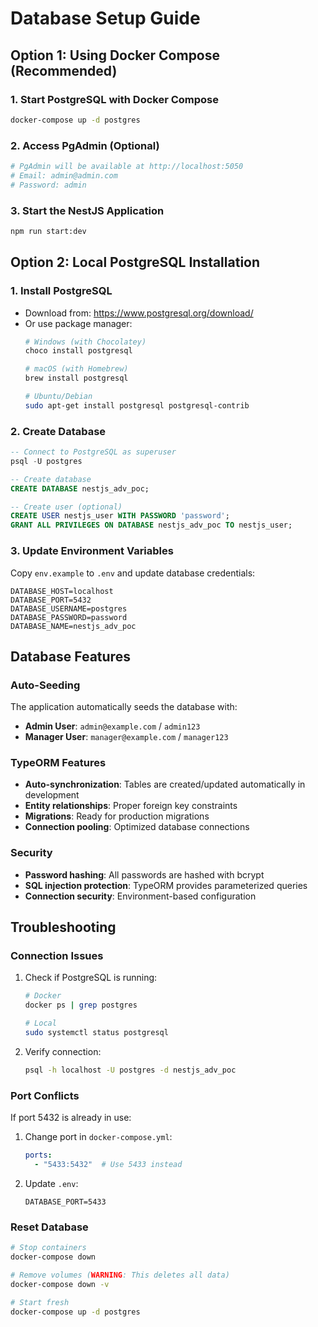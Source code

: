 # Database Setup Guide

## Option 1: Using Docker Compose (Recommended)

### 1. Start PostgreSQL with Docker Compose
```bash
docker-compose up -d postgres
```

### 2. Access PgAdmin (Optional)
```bash
# PgAdmin will be available at http://localhost:5050
# Email: admin@admin.com
# Password: admin
```

### 3. Start the NestJS Application
```bash
npm run start:dev
```

## Option 2: Local PostgreSQL Installation

### 1. Install PostgreSQL
- Download from: https://www.postgresql.org/download/
- Or use package manager:
  ```bash
  # Windows (with Chocolatey)
  choco install postgresql
  
  # macOS (with Homebrew)
  brew install postgresql
  
  # Ubuntu/Debian
  sudo apt-get install postgresql postgresql-contrib
  ```

### 2. Create Database
```sql
-- Connect to PostgreSQL as superuser
psql -U postgres

-- Create database
CREATE DATABASE nestjs_adv_poc;

-- Create user (optional)
CREATE USER nestjs_user WITH PASSWORD 'password';
GRANT ALL PRIVILEGES ON DATABASE nestjs_adv_poc TO nestjs_user;
```

### 3. Update Environment Variables
Copy `env.example` to `.env` and update database credentials:
```env
DATABASE_HOST=localhost
DATABASE_PORT=5432
DATABASE_USERNAME=postgres
DATABASE_PASSWORD=password
DATABASE_NAME=nestjs_adv_poc
```

## Database Features

### Auto-Seeding
The application automatically seeds the database with:
- **Admin User**: `admin@example.com` / `admin123`
- **Manager User**: `manager@example.com` / `manager123`

### TypeORM Features
- **Auto-synchronization**: Tables are created/updated automatically in development
- **Entity relationships**: Proper foreign key constraints
- **Migrations**: Ready for production migrations
- **Connection pooling**: Optimized database connections

### Security
- **Password hashing**: All passwords are hashed with bcrypt
- **SQL injection protection**: TypeORM provides parameterized queries
- **Connection security**: Environment-based configuration

## Troubleshooting

### Connection Issues
1. Check if PostgreSQL is running:
   ```bash
   # Docker
   docker ps | grep postgres
   
   # Local
   sudo systemctl status postgresql
   ```

2. Verify connection:
   ```bash
   psql -h localhost -U postgres -d nestjs_adv_poc
   ```

### Port Conflicts
If port 5432 is already in use:
1. Change port in `docker-compose.yml`:
   ```yaml
   ports:
     - "5433:5432"  # Use 5433 instead
   ```
2. Update `.env`:
   ```env
   DATABASE_PORT=5433
   ```

### Reset Database
```bash
# Stop containers
docker-compose down

# Remove volumes (WARNING: This deletes all data)
docker-compose down -v

# Start fresh
docker-compose up -d postgres
```

